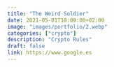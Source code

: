 ```yaml
---
title: "The Weird Soldier"
date: 2021-05-01T18:00:00+02:00
image: "images/portfolio/2.webp"
categories: ["crypto"]
description: "Crypto Rules"
draft: false
link: https://www.google.es
---
```

